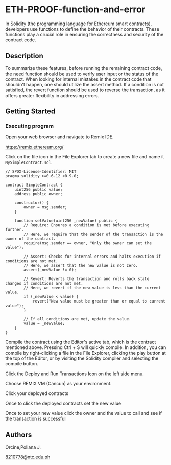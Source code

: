 # ETH-PROOF-function-and-error

In Solidity (the programming language for Ethereum smart contracts), developers use functions to define the behavior of their contracts. These functions play a crucial role in ensuring the correctness and security of the contract code. 

## Description

To summarize these features, before running the remaining contract code, the need function should be used to verify user input or the status of the contract. When looking for internal mistakes in the contract code that shouldn't happen, one should utilize the assert method. If a condition is not satisfied, the revert function should be used to reverse the transaction, as it offers greater flexibility in addressing errors.

## Getting Started

### Executing program

Open your web browser and navigate to Remix IDE. 

https://remix.ethereum.org/

Click on the file icon in the File Explorer tab to create a new file and name it `MySimpleContract.sol`.

```solidity
// SPDX-License-Identifier: MIT
pragma solidity >=0.6.12 <0.9.0;

contract SimpleContract {
    uint256 public value;
    address public owner;

    constructor() {
        owner = msg.sender;
    }

    function setValue(uint256 _newValue) public {
        // Require: Ensures a condition is met before executing further.
        // Here, we require that the sender of the transaction is the owner of the contract.
        require(msg.sender == owner, "Only the owner can set the value");

        // Assert: Checks for internal errors and halts execution if conditions are not met.
        // Here, we assert that the new value is not zero.
        assert(_newValue != 0);

        // Revert: Reverts the transaction and rolls back state changes if conditions are not met.
        // Here, we revert if the new value is less than the current value.
        if (_newValue < value) {
            revert("New value must be greater than or equal to current value");
        }

        // If all conditions are met, update the value.
        value = _newValue;
    }
}

```



Compile the contract using the Editor's active tab, which is the contract mentioned above.
Pressing Ctrl + S will quickly compile. In addition, you can compile by right-clicking a file in the File Explorer, clicking the play button at the top of the Editor, or by visiting the Solidity compiler and selecting the compile button.


Click the Deploy and Run Transactions Icon on the left side menu.


Choose REMIX VM (Cancun) as your environment.


Click your deployed contracts


Once to click the deployed contracts set the new value


Once to set your new value click the owner and the value to call and see if the transaction is successful



## Authors

Orcine,Poliana J.

8210778@ntc.edu.ph
